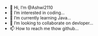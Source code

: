 - 👋 Hi, I’m @Ashwi2110
- 👀 I’m interested in coding...
- 🌱 I’m currently learning Java...
- 💞️ I’m looking to collaborate on devloper...
- 📫 How to reach me thow github...

<!---
Ashwi2110/Ashwi2110 is a ✨ special ✨ repository because its `README.md` (this file) appears on your GitHub profile.
You can click the Preview link to take a look at your changes.
--->

